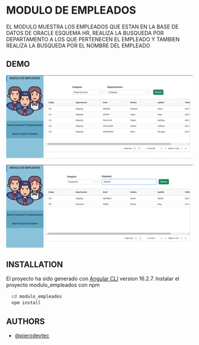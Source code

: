 # MODULO DE EMPLEADOS

EL MODULO MUESTRA LOS EMPLEADOS QUE ESTAN EN LA BASE DE DATOS DE ORACLE ESQUEMA HR, REALIZA LA BUSQUEDA POR DEPARTAMENTO A LOS QUE PERTENECEN EL EMPLEADO Y TAMBIEN REALIZA LA BUSQUEDA POR EL NOMBRE DEL EMPLEADO

## DEMO

![Busqueda por Departamento](https://raw.githubusercontent.com/PieroDevTec/moduloEmpleado/master/src/assets/images/demo_departamento.PNG)


![Busqueda por Empleado](https://raw.githubusercontent.com/PieroDevTec/moduloEmpleado/master/src/assets/images/demo_empleado.PNG)


## INSTALLATION
El proyecto ha sido generado con  [Angular CLI](https://github.com/angular/angular-cli) version 16.2.7.
Instalar el proyecto modulo_empleados con npm

```bash
  cd modulo_empleados
  npm install
```
    
## AUTHORS

- [@pierodevtec](https://github.com/PieroDevTec/moduloEmpleado)



